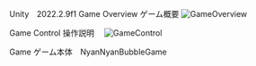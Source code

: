 Unity　2022.2.9f1
Game Overview ゲーム概要
![GameOverview](NyanNyanBubble_GameOverview.png)

Game Control 操作説明　
![GameControl](NyanNyanBubbl_GameControl.png)

Game ゲーム本体　NyanNyanBubbleGame
